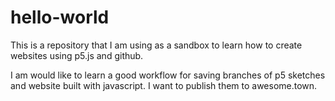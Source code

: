 # hello-world
This is a repository that I am using as a sandbox to learn how to create websites using p5.js and github.

I am would like to learn a good workflow for saving branches of p5 sketches and website built with javascript. I want to publish them to awesome.town.
